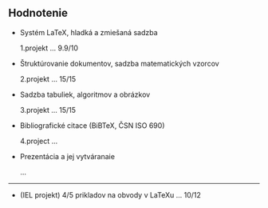 ## Hodnotenie

* Systém LaTeX, hladká a zmiešaná sadzba

  1.projekt ... 9.9/10
  
* Štruktúrovanie dokumentov, sadzba matematických vzorcov
  
  2.projekt ... 15/15

* Sadzba tabuliek, algoritmov a obrázkov

  3.projekt ... 15/15
  
* Bibliografické citace (BiBTeX, ČSN ISO 690)

  4.project ... 
  
* Prezentácia a jej vytváranaie

  ...
  
*******

* (IEL projekt) 
  4/5 prikladov na obvody v LaTeXu ... 10/12
